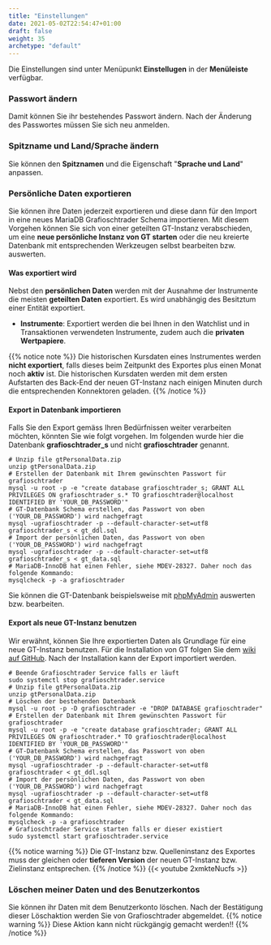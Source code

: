 ```yaml
---
title: "Einstellungen"
date: 2021-05-02T22:54:47+01:00
draft: false
weight: 35
archetype: "default"
---
```

Die Einstellungen sind unter Menüpunkt **Einstellugen** in der **Menüleiste** verfügbar.

### Passwort ändern
Damit können Sie ihr bestehendes Passwort ändern. Nach der Änderung des Passwortes müssen Sie sich neu anmelden.

### Spitzname und Land/Sprache ändern
Sie können den **Spitznamen** und die Eigenschaft "**Sprache und Land**" anpassen.

### Persönliche Daten exportieren
Sie können ihre Daten jederzeit exportieren und diese dann für den Import in eine neues MariaDB Grafioschtrader Schema importieren. Mit diesem Vorgehen können Sie sich von einer geteilten GT-Instanz verabschieden, um eine **neue persönliche Instanz von GT starten** oder die neu kreierte Datenbank mit entsprechenden Werkzeugen selbst bearbeiten bzw. auswerten. 

#### Was exportiert wird
Nebst den **persönlichen Daten** werden mit der Ausnahme der Instrumente die meisten **geteilten Daten** exportiert. Es wird unabhängig des Besitztum einer Entität exportiert.
- **Instrumente**: Exportiert werden die bei Ihnen in den Watchlist und in Transaktionen verwendeten Instrumente, zudem auch die **privaten Wertpapiere**. 

{{% notice note %}}
Die historischen Kursdaten eines Instrumentes werden **nicht exportiert**, falls dieses beim Zeitpunkt des Exportes plus einen Monat noch **aktiv** ist. Die historischen Kursdaten werden mit dem ersten Aufstarten des Back-End der neuen GT-Instanz nach einigen Minuten durch die entsprechenden Konnektoren geladen.
{{% /notice %}}

#### Export in Datenbank importieren
Falls Sie den Export gemäss Ihren Bedürfnissen weiter verarbeiten möchten, könnten Sie wie folgt vorgehen. Im folgenden wurde hier die Datenbank **grafioschtrader_s** und nicht **grafioschtrader** genannt.
````
# Unzip file gtPersonalData.zip
unzip gtPersonalData.zip
# Erstellen der Datenbank mit Ihrem gewünschten Passwort für grafioschtrader
mysql -u root -p -e "create database grafioschtrader_s; GRANT ALL PRIVILEGES ON grafioschtrader_s.* TO grafioschtrader@localhost IDENTIFIED BY 'YOUR_DB_PASSWORD'"
# GT-Datenbank Schema erstellen, das Passwort von oben ('YOUR_DB_PASSWORD') wird nachgefragt
mysql -ugrafioschtrader -p --default-character-set=utf8 grafioschtrader_s < gt_ddl.sql
# Import der persönlichen Daten, das Passwort von oben ('YOUR_DB_PASSWORD') wird nachgefragt
mysql -ugrafioschtrader -p --default-character-set=utf8 grafioschtrader_s < gt_data.sql 
# MariaDB-InnoDB hat einen Fehler, siehe MDEV-28327. Daher noch das folgende Kommando:
mysqlcheck -p -a grafioschtrader
````
Sie können die GT-Datenbank beispielsweise mit [phpMyAdmin](//www.phpmyadmin.net/) auswerten bzw. bearbeiten.

#### Export als neue GT-Instanz benutzen
Wir erwähnt, können Sie Ihre exportierten Daten als Grundlage für eine neue GT-Instanz benutzen. Für die Installation von GT folgen Sie dem [wiki auf GitHub](//github.com/grafioschtrader/grafioschtrader/wiki). Nach der Installation kann der Export importiert werden.
```
# Beende Grafioschtrader Service falls er läuft 
sudo systemctl stop grafioschtrader.service
# Unzip file gtPersonalData.zip
unzip gtPersonalData.zip
# Löschen der bestehenden Datenbank
mysql -u root -p -D grafioschtrader -e "DROP DATABASE grafioschtrader"
# Erstellen der Datenbank mit Ihrem gewünschten Passwort für grafioschtrader
mysql -u root -p -e "create database grafioschtrader; GRANT ALL PRIVILEGES ON grafioschtrader.* TO grafioschtrader@localhost IDENTIFIED BY 'YOUR_DB_PASSWORD'"
# GT-Datenbank Schema erstellen, das Passwort von oben ('YOUR_DB_PASSWORD') wird nachgefragt
mysql -ugrafioschtrader -p --default-character-set=utf8 grafioschtrader < gt_ddl.sql
# Import der persönlichen Daten, das Passwort von oben ('YOUR_DB_PASSWORD') wird nachgefragt
mysql -ugrafioschtrader -p --default-character-set=utf8 grafioschtrader < gt_data.sql 
# MariaDB-InnoDB hat einen Fehler, siehe MDEV-28327. Daher noch das folgende Kommando:
mysqlcheck -p -a grafioschtrader
# Grafioschtrader Service starten falls er dieser existiert
sudo systemctl start grafioschtrader.service
```
{{% notice warning %}}
Die GT-Instanz bzw. Quelleninstanz des Exportes muss der gleichen oder **tieferen Version** der neuen GT-Instanz bzw. Zielinstanz entsprechen.
{{% /notice %}}
{{< youtube 2xmkteNucfs >}}

### Löschen meiner Daten und des Benutzerkontos
Sie können ihr Daten mit dem Benutzerkonto löschen. Nach der Bestätigung dieser Löschaktion werden Sie von Grafioschtrader abgemeldet.
{{% notice warning %}}
Diese Aktion kann nicht rückgängig gemacht werden!!
{{% /notice %}}